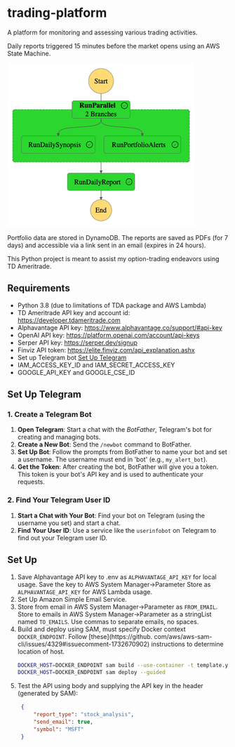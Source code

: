 # trading-platform
A platform for monitoring and assessing various trading activities.

Daily reports triggered 15 minutes before the market opens using an AWS State Machine.

![Graph of State Machine](images/stepfunctions_graph.png)

Portfolio data are stored in DynamoDB. The reports are saved as PDFs (for 7 days) and accessible via a link sent in an 
email (expires in 24 hours).

This Python project is meant to assist my option-trading endeavors using TD Ameritrade.


## Requirements
- Python 3.8 (due to limitations of TDA package and AWS Lambda)
- TD Ameritrade API key and account id: https://developer.tdameritrade.com
- Alphavantage API key: https://www.alphavantage.co/support/#api-key
- OpenAI API key: https://platform.openai.com/account/api-keys
- Serper API key: https://serper.dev/signup
- Finviz API token: https://elite.finviz.com/api_explanation.ashx
- Set up Telegram bot [Set Up Telegram](#set-up-telegram)
- IAM_ACCESS_KEY_ID and IAM_SECRET_ACCESS_KEY
- GOOGLE_API_KEY and GOOGLE_CSE_ID

## Set Up Telegram
### 1. Create a Telegram Bot

1. **Open Telegram**: Start a chat with the *BotFather*, Telegram's bot for creating and managing bots.
2. **Create a New Bot**: Send the `/newbot` command to BotFather.
3. **Set Up Bot**: Follow the prompts from BotFather to name your bot and set a username. The username must end in 'bot' (e.g., `my_alert_bot`).
4. **Get the Token**: After creating the bot, BotFather will give you a token. This token is your bot's API key and is used to authenticate your requests.

### 2. Find Your Telegram User ID

1. **Start a Chat with Your Bot**: Find your bot on Telegram (using the username you set) and start a chat.
2. **Find Your User ID**: Use a service like the `userinfobot` on Telegram to find out your Telegram user ID.


## Set Up
1. Save Alphavantage API key to .env as `ALPHAVANTAGE_API_KEY` for local usage. Save the key to AWS System 
   Manager->Parameter Store as `ALPHAVANTAGE_API_KEY` for AWS Lambda usage.
2. Set Up Amazon Simple Email Service. 
3. Store from email in AWS System 
   Manager->Parameter as `FROM_EMAIL`. Store to emails in AWS System 
   Manager->Parameter as a stringList named `TO_EMAILS`. Use commas to separate emails, no spaces.
4. Build and deploy using SAM, must specify Docker context `DOCKER_ENDPOINT`. Follow [these](https://github.
   com/aws/aws-sam-cli/issues/4329#issuecomment-1732670902) instructions to determine location of host.
    ```bash
    DOCKER_HOST=DOCKER_ENDPOINT sam build --use-container -t template.yaml
    DOCKER_HOST=DOCKER_ENDPOINT sam deploy --guided

    ```
5. Test the API using body and supplying the API key in the header (generated by SAM):
   ```json
    {
        "report_type": "stock_analysis",
        "send_email": true,
        "symbol": "MSFT"
    }
    ```
